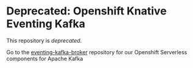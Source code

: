 # Deprecated: Openshift Knative Eventing Kafka

This repository is *deprecated*.

Go to the [eventing-kafka-broker](https://github.com/openshift-knative/eventing-kafka-broker) repository for our Openshift Serverless components for Apache Kafka
